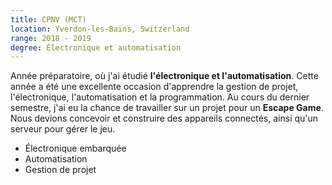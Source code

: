 ```yaml
---
title: CPNV (MCT)
location: Yverdon-les-Bains, Switzerland
range: 2018 - 2019
degree: Électronique et automatisation
---
```

Année préparatoire, où j'ai étudié **l'électronique et l'automatisation**.
Cette année a été une excellente occasion d'apprendre la gestion de projet, l'électronique, l'automatisation et la programmation.
Au cours du dernier semestre, j'ai eu la chance de travailler sur un projet pour un **Escape Game**.
Nous devions concevoir et construire des appareils connectés, ainsi qu'un serveur pour gérer le jeu.
- Électronique embarquée
- Automatisation
- Gestion de projet
